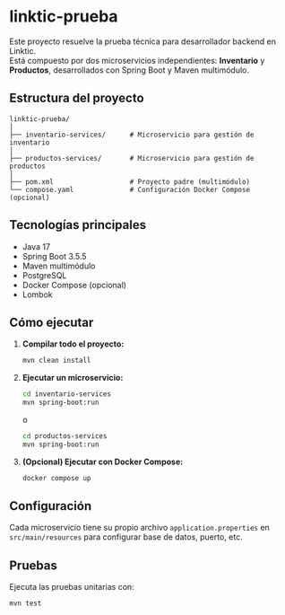# linktic-prueba

Este proyecto resuelve la prueba técnica para desarrollador backend en Linktic.  
Está compuesto por dos microservicios independientes: **Inventario** y **Productos**, desarrollados con Spring Boot y Maven multimódulo.

## Estructura del proyecto

```
linktic-prueba/
│
├── inventario-services/      # Microservicio para gestión de inventario
│
├── productos-services/       # Microservicio para gestión de productos
│
├── pom.xml                   # Proyecto padre (multimódulo)
└── compose.yaml              # Configuración Docker Compose (opcional)
```

## Tecnologías principales

- Java 17
- Spring Boot 3.5.5
- Maven multimódulo
- PostgreSQL
- Docker Compose (opcional)
- Lombok

## Cómo ejecutar

1. **Compilar todo el proyecto:**
   ```sh
   mvn clean install
   ```

2. **Ejecutar un microservicio:**
   ```sh
   cd inventario-services
   mvn spring-boot:run
   ```
   o
   ```sh
   cd productos-services
   mvn spring-boot:run
   ```

3. **(Opcional) Ejecutar con Docker Compose:**
   ```sh
   docker compose up
   ```

## Configuración

Cada microservicio tiene su propio archivo `application.properties` en `src/main/resources` para configurar base de datos, puerto, etc.

## Pruebas

Ejecuta las pruebas unitarias con:
```sh
mvn test